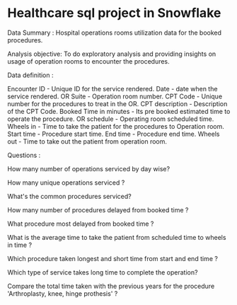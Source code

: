 # Healthcare sql project in Snowflake

Data Summary : Hospital operations rooms utilization data for the booked procedures.

Analysis objective: To do exploratory analysis and providing insights on usage of operation rooms to encounter the procedures.

Data definition :

Encounter ID - Unique ID for the service rendered.
Date - date when the service rendered.
OR Suite - Operation room number.
CPT Code - Unique number for the procedures to treat in the OR.
CPT description - Description of the CPT Code.
Booked Time in minutes - Its pre booked estimated time to operate the procedure.
OR schedule - Operating room scheduled time.
Wheels in - Time to take the patient for the procedures to Operation room.
Start time - Procedure start time.
End time - Procedure end time.
Wheels out - Time to take out the patient from operation room.

Questions :

How many number of operations serviced by day wise?

How many unique operations serviced ?

What's the common procedures serviced?

How many number of procedures delayed from booked time ?

What procedure most delayed from booked time ?

What is the average time to take the patient from scheduled time to wheels in time ?

Which procedure taken longest and short time  from start and end time ?

Which type of service takes long time to complete the operation?

Compare the total time taken with the previous years for the procedure 'Arthroplasty, knee, hinge prothesis' ?


